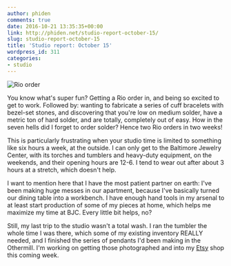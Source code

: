 ```yaml
---
author: phiden
comments: true
date: 2016-10-21 13:35:35+00:00
link: http://phiden.net/studio-report-october-15/
slug: studio-report-october-15
title: 'Studio report: October 15'
wordpress_id: 311
categories:
- studio
---
```


![Rio order](http://phiden.net/wp-content/uploads/2016/10/Screen-Shot-2016-10-21-at-9.37.19-AM-1-1024x1021.png)

You know what's super fun? Getting a Rio order in, and being so excited to get to work. Followed by: wanting to fabricate a series of cuff bracelets with bezel-set stones, and discovering that you're low on medium solder, have a metric ton of hard solder, and are totally, completely out of easy. How in the seven hells did I forget to order solder? Hence two Rio orders in two weeks!

This is particularly frustrating when your studio time is limited to something like six hours a week, at the outside. I can only get to the Baltimore Jewelry Center, with its torches and tumblers and heavy-duty equipment, on the weekends, and their opening hours are 12-6. I tend to wear out after about 3 hours at a stretch, which doesn't help.

I want to mention here that I have the most patient partner on earth: I've been making huge messes in our apartment, because I've basically turned our dining table into a workbench. I have enough hand tools in my arsenal to at least start production of some of my pieces at home, which helps me maximize my time at BJC. Every little bit helps, no?

Still, my last trip to the studio wasn't a total wash. I ran the tumbler the whole time I was there, which some of my existing inventory REALLY needed, and I finished the series of pendants I'd been making in the Othermill. I'm working on getting those photographed and into my [Etsy](http://phiden.etsy.com) shop this coming week.
